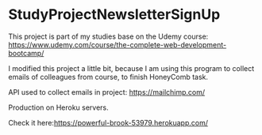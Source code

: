 # StudyProjectNewsletterSignUp
 
This project is part of my studies base on the Udemy course: https://www.udemy.com/course/the-complete-web-development-bootcamp/

I modified this project a little bit, because I am using this program to collect emails of colleagues from course, to finish HoneyComb task.

API used to collect emails in project: https://mailchimp.com/

Production on Heroku servers.

Check it here:https://powerful-brook-53979.herokuapp.com/
